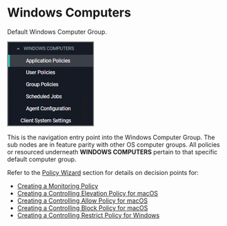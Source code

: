 [title]: # (Windows Computers)
[tags]: # (admin,configuration)
[priority]: # (2)
# Windows Computers

Default Windows Computer Group.

![default](images/default.png "Default Windows Computer Group")

This is the navigation entry point into the Windows Computer Group. The sub nodes are in feature parity with other OS computer groups. All policies or resourced underneath __WINDOWS COMPUTERS__ pertain to that specific default computer group.

Refer to the [Policy Wizard](../app-control/policies/policy-wizard/index.md) section for details on decision points for:

* [Creating a Monitoring Policy](../app-control/policies/policy-wizard/monitoring.md)
* [Creating a Controlling Elevation Policy for macOS](../app-control/policies/policy-wizard/controlling-elevate-win.md)
* [Creating a Controlling Allow Policy for macOS](../app-control/policies/policy-wizard/controlling-allow-win.md)
* [Creating a Controlling Block Policy for macOS](../app-control/policies/policy-wizard/controlling-block-win.md)
* [Creating a Controlling Restrict Policy for Windows](../app-control/policies/policy-wizard/controlling-restrict-win.md)